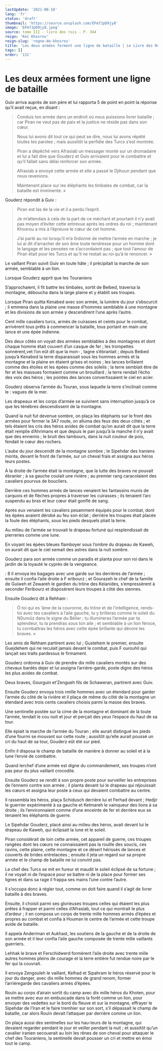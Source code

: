 ```yaml
---
lastUpdate: '2021-08-18'
lang: 'fr'
status: 'draft'
thumbnail: 'https://source.unsplash.com/EFm7JpD9jy8'
image: 'EFm7JpD9jy8.jpeg'
source: tome III - livre des rois - P. 344
reign: 'Keï Khosrou'
reign-slug: 'regne-de-khosrou'
title: 'Les deux armées forment une ligne de bataille | Le Livre des Rois | Shâhnâmeh'
tags: []
order: '131'
---
```


<!-- LTeX: language=fr -->

# Les deux armées forment une ligne de bataille

Guiv arriva auprès de son père et lui rapporta 5 de point en point la réponse qu’il avait reçue, en disant :

> Conduis ton armée dans un endroit où nous puissions livrer bataille ; car Piran ne veut pas de paix et la justice ne réside pas dans son cœur.
>
> Nous lui avons dit tout ce qui peut se dire, nous lui avons répété toutes tes paroles ; mais aussitôt la perfidie des Turcs s’est montrée.
>
> Piran a dépêché vers Afrasiab un messager monté sur un dromadaire et lui a fait dire que Gouderz et Guiv arrivaient pour le combattre et qu’il fallait sans délai renforcer son armée.
>
> Afrasiab a envoyé cette armée et elle a passé le Djihoun pendant que nous revenions.
>
> Maintenant place sur les éléphants les timbales de combat, car la bataille est imminente. »

Gouderz répondit à Guiv :

> Piran est las de la vie et il a perdu l’esprit.
>
> Je m’attendais à cela de la part de ce méchant et pourtant il n’y avait pas moyen d’éviter cette entrevue après les ordres du roi ; maintenant Khosrou a mis à l’épreuve le cœur de cet homme.
>
> J’ai parlé au roi lorsqu’il m’a 0rdonné de mettre l’armée en marche ; je lui ai dit d’arracher de son âme toute tendresse pour un homme dont le langage et les pensées ne s’accordaient pas ; que tout l’amour de Piran était pour les Turcs et qu’il ne restait au roi qu’à le renoncer. »

Le vaillant Piran suivit Guiv en toute hâte ; il précipitait la marche de son armée, semblable à un lion.

Lorsque Gouderz apprit que les Touraniens

S’approchaient, il fit battre les timbales, sortit de Beibed, traversa la montagne, déboucha dans la large plaine et y établit ses troupes.

Lorsque Piran quitta Kenabed avec son armée, la lumière du jour s’obscurcit ; il emmena dans la plaine une masse d’hommes semblable à une montagne et les divisions de son armée y descendirent l’une après l’autre.

Cent mille cavaliers turcs, armés de cuirasses et ceints pour le combat, arrivèrent tous prêts à commencer la bataille, tous portant en main une lance et une épée indienne.

Des deux côtés on voyait des armées semblables à des montagnes et dont chaque homme était couvert d’un casque de fer ; les trompettes sonnèrent,vet l’on eût dit que la mon-
, tagne s’ébranlait ; depuis Beibed jusqu’à Kenabed la terre disparaissait sous les hommes armés et la montagne et la plaine en étaient grises et noires ; les lances brillaient comme des étoiles et les épées comme des soleils ; la terre semblait être de fer et les massues formaient comme un brouillard ; la terre rendait l’écho des voix des héros ; les pointes des lances convertissaient le ciel en acier.

Gouderz observa l’armée du Touran, sous laquelle la terre s’inclinait comme le : vagues de la mer.

Les drapeaux et les corps d’armée se suivirent sans interruption jusqu’à ce que les ténèbres descendissent de la montagne.

Quand la nuit fut devenue sombre, on plaça les éléphants sur le front des armées pour fermer la 3A7 route, on alluma des feux des deux côtés ; et tels étaient les cris des héros avides de combat qu’on aurait dit que la terre était remplie d’Ahrimans et que depuis le pan jusqu’à la manche il n’y avait que des ennemis ; le bruit des tambours, dans la nuit couleur de poix, fendait le cœur des rochers.

L’aube du jour descendit de la montagne sombre ; le Sipehdar des Iraniens monta, devant le front de l’armée, sur un cheval frais et assigna aux héros leurs postes.

À la droite de l’armée était la montagne, que la lutte des braves ne pouvait ébranler ; à sa gauche coulait une rivière ; au premier rang caracolaient des cavaliers pourvus de boucliers.

Derrière ces hommes armés de lances venaient les fantassins munis de carquois et de flèches propres à traverser les cuirasses ; ils tenaient l’arc suspendu au bras et leur cœur était gonflé de sang.

Après eux venaient les cavaliers pesamment équipés pour le combat, dont les épées avaient dérobé au feu son éclat ; derrière les troupes était placée la foule des éléphants, sous les pieds desquels pliait la terre.

Au milieu de l’armée se trouvait le drapeau fortuné qui resplendissait de pierreries comme une lune.

En voyant les épées bleues flamboyer sous l’ombre du drapeau de Kaweh, on aurait dit que le ciel semait des astres dans la nuit sombre.

Gouderz para son armée comme un paradis et planta pour son roi dans le jardin de la loyauté le cyprès de la vengeance.

: 8 Il envoya les bagages avec une garde sur les derrières de l’armée ; ensuite il confia l’aile droite à F eribourz ; et Gourazeh le chef de la famille de Guiweh et Zewareh le gardien du trône des Keïanides, s’empressèrent à seconder Feribourz et disposèrent leurs troupes à côté des siennes.

Ensuite Gouderz dit à Rehham :

> Ô toi qui es ’âme de la couronne, du trône et de l’intelligence, rends-toi avec tes cavaliers à l’aile gauche, tu y brilleras comme le soleil du N0uroüz dans le signe du Bélier ; tu illumineras l’armée par ta splendeur, tu la prendras sous ton aile ; et semblable à un lion féroce, tu cornbattras les héros avec cette épée brillante qui dévore les braves. »

Les amis de Rehham partirent avec lui ; Gustehem le premier, ensuite Guejdehem qui ne reculait jamais devant le combat, puis F ourouhil qui lançait ses traits pardessus le firmament.

Gouderz ordonna à Guiv de prendre dix mille cavaliers montés sur des chevaux bardés dejer et lui assigna l’arrière-garde, poste digne des héros les plus avides de combat.

Deux braves, Gourguin et’Zengueh fils de Schaweran, partirent avec Guiv.

Ensuite Gouderz envoya trois rmille hommes avec un étendard pour garder l’armée du côté de la rivière et il plaça de même du côté de la montagne un étendard avec trois cents cavaliers choisis parmi la masse des braves.

Une sentinelle postée sur la cime de la montagne et dominant de là toute l’armée, tendait le cou nuit et jour et perçait des yeux l’espace du haut de sa tour.

Elle épiait la marche de l’armée du Touran ; elle aurait distingué les pieds d’une fourmi se mouvant sur cette route ; aussitôt qu’elle aurait poussé un cri du haut de sa tour, Gouderz eût été sur pied.

Enfin il disposa le champ de bataille de manière à donner au soleil et à la lune l’envie de combattre.

Quand lerchef d’une armée est digne du commandement, ses troupes n’ont pas peur du plus vaillant crocodile.

Ensuite Gouderz se rendit à son propre poste pour surveiller les entreprises de l’ennemi contre son armée ; il planta devant lui le drapeau qui réjouissait les cœurs et assigna leur poste à ceux qui devaient combattre au centre.

Il rassembla les héros, plaça Schidusch derrière lui et Ferhad devant ; Hedjir le guerrier expérimenté à sa gauche et Ketmareh le vainqueur des lions à sa droite ; ils l’environnaient comme d’une enceinte de fer et derrière eux se tenaient les éléphants de guerre.

Le Sipehdar Gouderz, placé ainsi au milieu des héros, avait devant lui le drapeau de Kaweh, qui éclipsait la lune et le soleil.

Piran considérait de loin cette armée, cet appareil de guerre, ces troupes rangées dont les cœurs ne connaissaient pas la rouille des soucis, ces ravins, cette plaine, cette montagne et ce désert hérissés de lances et couverts de brides entrelacées ; ensuite il jeta un regard sur sa propre armée et le champ de bataille ne lui convint pas.

Le chef des Turcs se mit en fureur et maudit le soleil éclipsé de sa fortune ; il ne voyait ni de l’espace pour se battre ni de la place pour former ses lignes et dans sa rage il frappa ses mains l’une contre l’autre.

Il s’occupa donc à régler tout, comme on doit faire quand il s’agit de livrer bataille à des braves.

Ensuite, il choisit parmi ses glorieuses troupes celles qui étaient les plus prêtes à frapper et parmi celles d’Afrasiab, tout ce qui montrait le plus d’ardeur ; il en composa un corps de trente mille hommes armés d’épées et propres au combat et confia à Houman le centre de l’armée et cette troupe avide de bataille.

Il appela Anderiman et Aukhast, les soutiens de la gauche et de la droite de son armée et il leur confia l’aile gauche composée de trente mille vaillants guerriers.

Lehhak le brave et Ferschidwerd formèrent l’aile droite avec trente mille autres hommes pleins de courage et la terre entière fut rendue noire par le fer qui la couvrait.

Il envoya Zengouleh le vaillant, Kelhad et Sipahram le héros réservé pour le jour du danger, avec dix mille hommes de grand renom, former l’arrièregarde des cavaliers armés d’épées.

Rouïn au corps d’airain sortit du camp avec dix mille héros du Khoten, pour se mettre avec eux en embuscade dans la forêt comme un lion, pour envoyer des vedettes sur le bord du fleuve et sur la montagne, effrayer le Sipehdar de l’Iran et le faire tremhier sur son sort, s’il dépassait le champ de bataille, car alors Rouïn devait l’attaquer par derrière comme un lion.

On plaça aussi des sentinelles sur les hau-teurs de la montagne, qui devaient regarder pendant le jour et veiller pendant la nuit ; et aussitôt qu’un cavalier iranien secouerait au loin les rênes de son cheval pour attaquer le chef des Touraniens, la sentinelle devait pousser un cri et mettre en émoi tout le camp.
